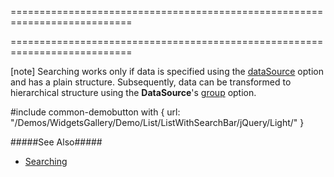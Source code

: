===========================================================================
<!--merge--><!--/merge-->
<!--handmade--><!--/handmade-->
===========================================================================


<!--fullDescription-->
[note] Searching works only if data is specified using the [dataSource](/Documentation/ApiReference/UI_Widgets/dxList/Configuration/#dataSource) option and has a plain structure. Subsequently, data can be transformed to hierarchical structure using the **DataSource**'s [group](/Documentation/ApiReference/Data_Layer/DataSource/Configuration/#group) option.

#include common-demobutton with {
    url: "/Demos/WidgetsGallery/Demo/List/ListWithSearchBar/jQuery/Light/"
}

#####See Also#####
- [Searching](/Documentation/Guide/Widgets/List/Searching/)
<!--/fullDescription-->